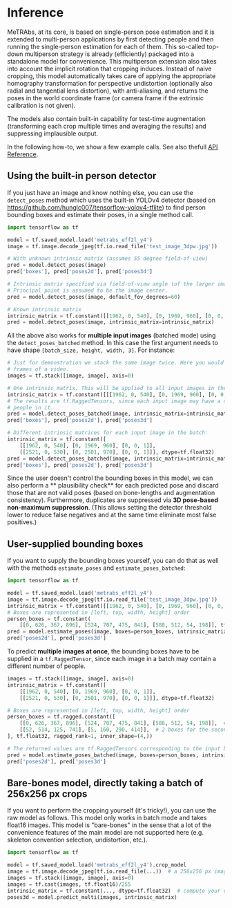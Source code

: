 # Inference

MeTRAbs, at its core, is based on single-person pose estimation and it is extended to multi-person
applications by first detecting people and then running the single-person estimation for each of
them. This so-called top-down multiperson strategy is already (efficiently) packaged into a
standalone model for convenience. This multiperson extension also takes into account the implicit
rotation that cropping induces. Instead of naive cropping, this model automatically takes care of
applying the appropriate homography transformation for perspective undistortion (optionally also
radial and tangential lens distortion), with anti-aliasing, and returns the poses in the world
coordinate frame (or camera frame if the extrinsic calibration is not given).

The models also contain built-in capability for test-time augmentation
(transforming each crop multiple times and averaging the results) and suppressing implausible
output.

In the following how-to, we show a few example calls. See also
thefull [API Reference](API.md).

## Using the built-in person detector

If you just have an image and know nothing else, you can use the ```detect_poses``` method which
uses the built-in YOLOv4 detector (based on https://github.com/hunglc007/tensorflow-yolov4-tflite)
to find person bounding boxes and estimate their poses, in a single method call.

```python
import tensorflow as tf

model = tf.saved_model.load('metrabs_eff2l_y4')
image = tf.image.decode_jpeg(tf.io.read_file('test_image_3dpw.jpg'))

# With unknown intrinsic matrix (assumes 55 degree field-of-view)
pred = model.detect_poses(image)
pred['boxes'], pred['poses2d'], pred['poses3d']

# Intrinsic matrix specified via field-of-view angle (of the larger image side).
# Principal point is assumed to be the image center.
pred = model.detect_poses(image, default_fov_degrees=60)

# Known intrinsic matrix
intrinsic_matrix = tf.constant([[1962, 0, 540], [0, 1969, 960], [0, 0, 1]], dtype=tf.float32)
pred = model.detect_poses(image, intrinsic_matrix=intrinsic_matrix)
```

All the above also works for **multiple input images** (batched mode) using
the ```detect_poses_batched``` method. In this case the first argument needs to have
shape ```[batch_size, height, width, 3]```. For instance:

```python
# Just for demonstration we stack the same image twice. Here you would stack e.g. different
# frames of a video.
images = tf.stack([image, image], axis=0)

# One intrinsic matrix. This will be applied to all input images in the batch
intrinsic_matrix = tf.constant([[[1962, 0, 540], [0, 1969, 960], [0, 0, 1]]], dtype=tf.float32)
# The results are tf.RaggedTensors, since each input image may have a different number of 
# people in it.
pred = model.detect_poses_batched(image, intrinsic_matrix=intrinsic_matrix)
pred['boxes'], pred['poses2d'], pred['poses3d']

# Different intrinsic matrices for each input image in the batch:
intrinsic_matrix = tf.constant([
    [[1962, 0, 540], [0, 1969, 960], [0, 0, 1]],
    [[2521, 0, 530], [0, 2501, 970], [0, 0, 1]]], dtype=tf.float32)
pred = model.detect_poses_batched(image, intrinsic_matrix=intrinsic_matrix)
pred['boxes'], pred['poses2d'], pred['poses3d']
```

Since the user doesn't control the bounding boxes in this model, we can also perform a **
plausibility check** for each predicted pose and discard those that are not valid poses (based on
bone-lengths and augmentation consistency). Furthermore, duplicates are suppressed via **3D
pose-based non-maximum suppression**. (This allows setting the detector threshold lower to reduce
false negatives and at the same time eliminate most false positives.)

## User-supplied bounding boxes

If you want to supply the bounding boxes yourself, you can do that as well with the
methods ```estimate_poses``` and ```estimate_poses_batched```:

```python
import tensorflow as tf

model = tf.saved_model.load('metrabs_eff2l_y4')
image = tf.image.decode_jpeg(tf.io.read_file('test_image_3dpw.jpg'))
intrinsic_matrix = tf.constant([[1962, 0, 540], [0, 1969, 960], [0, 0, 1]], dtype=tf.float32)
# Boxes are represented in [left, top, width, height] order
person_boxes = tf.constant(
    [[0, 626, 367, 896], [524, 707, 475, 841], [588, 512, 54, 198]], tf.float32)
pred = model.estimate_poses(image, boxes=person_boxes, intrinsic_matrix=intrinsic_matrix)
pred['poses2d'], pred['poses3d']
```

To predict **multiple images at once**, the bounding boxes have to be supplied in
a ```tf.RaggedTensor```, since each image in a batch may contain a different number of people.

```python
images = tf.stack([image, image], axis=0)
intrinsic_matrix = tf.constant([
    [[1962, 0, 540], [0, 1969, 960], [0, 0, 1]],
    [[2521, 0, 530], [0, 2501, 970], [0, 0, 1]]], dtype=tf.float32)

# Boxes are represented in [left, top, width, height] order
person_boxes = tf.ragged.constant([
    [[0, 626, 367, 896], [524, 707, 475, 841], [588, 512, 54, 198]],  # 3 boxes for the first image
    [[52, 514, 125, 741], [5, 160, 290, 414]],  # 2 boxes for the second image
], tf.float32, ragged_rank=1, inner_shape=(4,))

# The returned values are tf.RaggedTensors corresponding to the input box counts
pred = model.estimate_poses_batched(image, boxes=person_boxes, intrinsic_matrix=intrinsic_matrix)
pred['poses2d'], pred['poses3d']
```

## Bare-bones model, directly taking a batch of 256x256 px crops

If you want to perform the cropping yourself (it's tricky!), you can use the raw model as follows.
This model only works in batch mode and takes float16 images. This model is "bare-bones" in the
sense that a lot of the convenience features of the main model are not supported here
(e.g. skeleton convention selection, undistortion, etc.).

```python
import tensorflow as tf

model = tf.saved_model.load('metrabs_eff2l_y4').crop_model
image = tf.image.decode_jpeg(tf.io.read_file(...))  # a 256x256 px image
images = tf.stack([image, image], axis=0)
images = tf.cast(images, tf.float16)/255
intrinsic_matrix = tf.constant(..., dtype=tf.float32)  # compute your own intrinsic matrix
poses3d = model.predict_multi(images, intrinsic_matrix)
```
